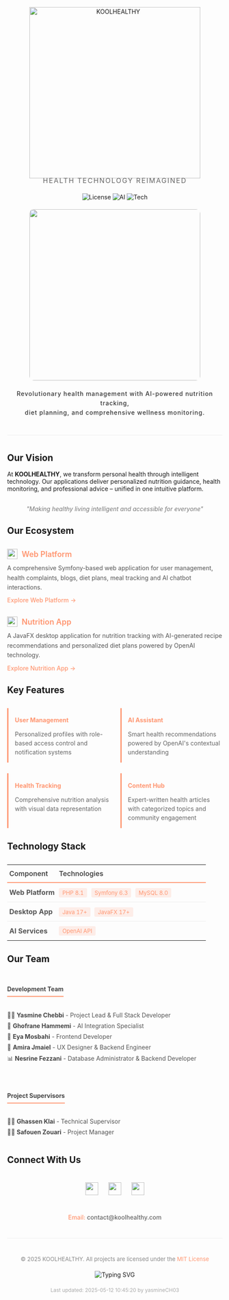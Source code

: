 <div align="center">
  <img width="400" src="https://readme-typing-svg.demolab.com?font=Montserrat:700&size=60&duration=2500&pause=800&color=FF9671&center=true&vCenter=true&width=500&height=90&lines=KOOLHEALTHY" alt="KOOLHEALTHY" />
  
  <p style="font-size: 16px; letter-spacing: 2px; color: #666; margin-top: -5px;">HEALTH TECHNOLOGY REIMAGINED</p>
  
  <div style="margin: 20px 0;">
    <img src="https://img.shields.io/badge/License-MIT-FF9671?style=flat-square" alt="License" />
    <img src="https://img.shields.io/badge/AI%20Powered-OpenAI-FF9671?style=flat-square&logo=openai" alt="AI" />
    <img src="https://img.shields.io/badge/Tech-Symfony%20|%20JavaFX-FF9671?style=flat-square" alt="Tech" />
  </div>
</div>

<p align="center">
  <img src="https://media.giphy.com/media/v1.Y2lkPTc5MGI3NjExNG9yaWw2eXdvOXV5YmQyaG45OHJ5MHUxbHVoZjFjZ2llYzFpN2x4dCZlcD12MV9pbnRlcm5hbF9naWZfYnlfaWQmY3Q9Zw/077i6AULCXc0FKTj9s/giphy.gif" width="400" style="border-radius: 10px;"/>
</p>

<div align="center">
  <h4 style="color:#333; font-weight: 500; letter-spacing: 1px; line-height: 1.6;">
    Revolutionary health management with AI-powered nutrition tracking,<br>
    diet planning, and comprehensive wellness monitoring.
  </h4>
</div>

<hr style="height: 1px; background-color: #eee; border: none; margin: 40px 0;" />

## Our Vision

At **KOOLHEALTHY**, we transform personal health through intelligent technology. Our applications deliver personalized nutrition guidance, health monitoring, and professional advice – unified in one intuitive platform.

<p align="center" style="font-style: italic; margin: 30px 0; color:#777;">
  "Making healthy living intelligent and accessible for everyone"
</p>

## Our Ecosystem

<div style="display: flex; gap: 30px; margin: 30px 0; flex-wrap: wrap;">
  <div style="flex: 1; min-width: 300px;">
    <div style="margin-bottom: 10px; display: flex; align-items: center;">
      <img src="https://media.giphy.com/media/UVG0BN8TOMKkPOJS6e/giphy.gif" width="24" style="margin-right: 10px;" />
      <span style="font-size: 18px; font-weight: 600; color: #FF9671;">Web Platform</span>
    </div>
    <p style="margin: 10px 0; color: #555; line-height: 1.6;">
      A comprehensive Symfony-based web application for user management, health complaints, blogs, diet plans, meal tracking and AI chatbot interactions.
    </p>
    <a href="https://github.com/koolhealthy/web-platform" style="color: #FF9671; text-decoration: none; font-weight: 500;">Explore Web Platform →</a>
  </div>
  
  <div style="flex: 1; min-width: 300px;">
    <div style="margin-bottom: 10px; display: flex; align-items: center;">
      <img src="https://media.giphy.com/media/JqDcpPX8vWahUny0pE/giphy.gif" width="24" style="margin-right: 10px;" />
      <span style="font-size: 18px; font-weight: 600; color: #FF9671;">Nutrition App</span>
    </div>
    <p style="margin: 10px 0; color: #555; line-height: 1.6;">
      A JavaFX desktop application for nutrition tracking with AI-generated recipe recommendations and personalized diet plans powered by OpenAI technology.
    </p>
    <a href="https://github.com/koolhealthy/nutrition-app" style="color: #FF9671; text-decoration: none; font-weight: 500;">Explore Nutrition App →</a>
  </div>
</div>

## Key Features

<div style="display: grid; grid-template-columns: repeat(auto-fill, minmax(220px, 1fr)); gap: 25px; margin: 30px 0;">
  <div style="border-left: 3px solid #FF9671; padding-left: 15px;">
    <h4 style="margin-bottom: 10px; color: #FF9671;">User Management</h4>
    <p style="color: #666; font-size: 14px; line-height: 1.5;">Personalized profiles with role-based access control and notification systems</p>
  </div>
  
  <div style="border-left: 3px solid #FF9671; padding-left: 15px;">
    <h4 style="margin-bottom: 10px; color: #FF9671;">AI Assistant</h4>
    <p style="color: #666; font-size: 14px; line-height: 1.5;">Smart health recommendations powered by OpenAI's contextual understanding</p>
  </div>
  
  <div style="border-left: 3px solid #FF9671; padding-left: 15px;">
    <h4 style="margin-bottom: 10px; color: #FF9671;">Health Tracking</h4>
    <p style="color: #666; font-size: 14px; line-height: 1.5;">Comprehensive nutrition analysis with visual data representation</p>
  </div>
  
  <div style="border-left: 3px solid #FF9671; padding-left: 15px;">
    <h4 style="margin-bottom: 10px; color: #FF9671;">Content Hub</h4>
    <p style="color: #666; font-size: 14px; line-height: 1.5;">Expert-written health articles with categorized topics and community engagement</p>
  </div>
</div>

## Technology Stack

<div style="margin: 30px 0;">
  <table style="width: 100%; border-collapse: collapse;">
    <tr>
      <th style="text-align: left; padding: 10px 5px; border-bottom: 2px solid #FF9671; color: #444; font-weight: 600; width: 25%;">Component</th>
      <th style="text-align: left; padding: 10px 5px; border-bottom: 2px solid #FF9671; color: #444; font-weight: 600;">Technologies</th>
    </tr>
    <tr>
      <td style="padding: 12px 5px; border-bottom: 1px solid #eee; color: #555;"><b>Web Platform</b></td>
      <td style="padding: 12px 5px; border-bottom: 1px solid #eee;">
        <span style="background: rgba(255,150,113,0.15); color: #FF9671; padding: 3px 8px; border-radius: 3px; font-size: 13px; margin-right: 5px;">PHP 8.1</span>
        <span style="background: rgba(255,150,113,0.15); color: #FF9671; padding: 3px 8px; border-radius: 3px; font-size: 13px; margin-right: 5px;">Symfony 6.3</span>
        <span style="background: rgba(255,150,113,0.15); color: #FF9671; padding: 3px 8px; border-radius: 3px; font-size: 13px;">MySQL 8.0</span>
      </td>
    </tr>
    <tr>
      <td style="padding: 12px 5px; border-bottom: 1px solid #eee; color: #555;"><b>Desktop App</b></td>
      <td style="padding: 12px 5px; border-bottom: 1px solid #eee;">
        <span style="background: rgba(255,150,113,0.15); color: #FF9671; padding: 3px 8px; border-radius: 3px; font-size: 13px; margin-right: 5px;">Java 17+</span>
        <span style="background: rgba(255,150,113,0.15); color: #FF9671; padding: 3px 8px; border-radius: 3px; font-size: 13px;">JavaFX 17+</span>
      </td>
    </tr>
    <tr>
      <td style="padding: 12px 5px; color: #555;"><b>AI Services</b></td>
      <td style="padding: 12px 5px;">
        <span style="background: rgba(255,150,113,0.15); color: #FF9671; padding: 3px 8px; border-radius: 3px; font-size: 13px;">OpenAI API</span>
      </td>
    </tr>
  </table>
</div>

## Our Team

<div style="display: flex; flex-wrap: wrap; gap: 30px; margin: 30px 0;">
  <div style="flex: 1; min-width: 300px;">
    <h4 style="color: #444; border-bottom: 2px solid #FF9671; padding-bottom: 8px; display: inline-block;">Development Team</h4>
    <ul style="list-style-type: none; padding-left: 0; margin-top: 15px;">
      <li style="margin: 8px 0; color: #555;">👩‍💻 <b style="color: #444;">Yasmine Chebbi</b> - Project Lead & Full Stack Developer</li>
      <li style="margin: 8px 0; color: #555;">🧠 <b style="color: #444;">Ghofrane Hammemi</b> - AI Integration Specialist</li>
      <li style="margin: 8px 0; color: #555;">🎨 <b style="color: #444;">Eya Mosbahi</b> - Frontend Developer</li>
      <li style="margin: 8px 0; color: #555;">📱 <b style="color: #444;">Amira Jmaiel</b> - UX Designer & Backend Engineer</li>
      <li style="margin: 8px 0; color: #555;">📊 <b style="color: #444;">Nesrine Fezzani</b> - Database Administrator & Backend Developer</li>
    </ul>
  </div>
  
  <div style="flex: 1; min-width: 300px;">
    <h4 style="color: #444; border-bottom: 2px solid #FF9671; padding-bottom: 8px; display: inline-block;">Project Supervisors</h4>
    <ul style="list-style-type: none; padding-left: 0; margin-top: 15px;">
      <li style="margin: 8px 0; color: #555;">👨‍🏫 <b style="color: #444;">Ghassen Klai</b> - Technical Supervisor</li>
      <li style="margin: 8px 0; color: #555;">👨‍💼 <b style="color: #444;">Safouen Zouari</b> - Project Manager</li>
    </ul>
  </div>
</div>

## Connect With Us

<div align="center" style="margin: 40px 0;">
  <a href="#" style="text-decoration: none; margin: 0 10px;">
    <img src="https://img.shields.io/badge/Twitter-FF9671?style=for-the-badge&logo=twitter&logoColor=white" height="30"/>
  </a>
  <a href="#" style="text-decoration: none; margin: 0 10px;">
    <img src="https://img.shields.io/badge/Instagram-FF9671?style=for-the-badge&logo=instagram&logoColor=white" height="30"/>
  </a>
  <a href="#" style="text-decoration: none; margin: 0 10px;">
    <img src="https://img.shields.io/badge/LinkedIn-FF9671?style=for-the-badge&logo=linkedin&logoColor=white" height="30"/>
  </a>
</div>

<div align="center" style="margin: 20px 0; color: #666;">
  <p style="font-weight: 500;">
    <span style="color: #FF9671;">Email:</span> contact@koolhealthy.com
  </p>
</div>

<hr style="height: 1px; background-color: #eee; border: none; margin: 40px 0;" />

<div align="center">
  <p style="color: #888; font-size: 13px;">
    © 2025 KOOLHEALTHY. All projects are licensed under the <a href="LICENSE" style="color: #FF9671; text-decoration: none;">MIT License</a>
  </p>
  
  <div style="margin-top: 20px;">
    <img src="https://readme-typing-svg.demolab.com?font=Montserrat&size=14&duration=3000&pause=1000&color=FF9671&center=true&vCenter=true&width=435&lines=Stay+healthy%2C+stay+kool;Smart+nutrition+for+everyone;Powered+by+AI%2C+made+for+humans" alt="Typing SVG" />
  </div>
  
  <p style="font-size: 12px; margin-top: 20px; color: #aaa;">
    Last updated: 2025-05-12 10:45:20 by yasmineCH03
  </p>
</div>
